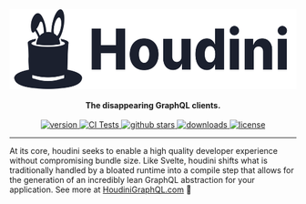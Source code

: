 <div align="center">
  <picture>
    <source media="(prefers-color-scheme: dark)" srcset="https://raw.githubusercontent.com/HoudiniGraphql/houdini/main/.github/assets/logo_l.svg">
    <img height="140" alt="Houdini's logo (dark or light)" src="https://raw.githubusercontent.com/HoudiniGraphql/houdini/main/.github/assets/logo_d.svg">
  </picture>
  <br />
  <br />
  <strong>
    The disappearing GraphQL clients.
  </strong>
  <br />
  <br />
  <a href="https://npmjs.org/package/houdini">
    <img src="https://img.shields.io/npm/v/houdini.svg" alt="version" />
  </a>
  <a href="https://github.com/HoudiniGraphql/houdini/actions">
    <img src="https://github.com/HoudiniGraphql/houdini/actions/workflows/tests.yml/badge.svg" alt="CI Tests" />
  </a>
  <a href="https://github.com/HoudiniGraphql/houdini">
    <img src="https://img.shields.io/github/stars/HoudiniGraphql/houdini.svg?label=stars" alt="github stars" />
  </a>
  <a href="https://npmjs.org/package/houdini">
    <img src="https://img.shields.io/npm/dm/houdini.svg" alt="downloads" />
  </a>
  <a href="https://github.com/HoudiniGraphql/houdini/blob/main/LICENSE">
    <img src="https://img.shields.io/github/license/HoudiniGraphql/houdini.svg?maxAge=2592000" alt="license" />
  </a>
</div>

----

At its core, houdini seeks to enable a high quality developer experience
without compromising bundle size. Like Svelte, houdini shifts what is
traditionally handled by a bloated runtime into a compile step that allows
for the generation of an incredibly lean GraphQL abstraction for your application.
See more at <a href="https://www.houdinigraphql.com">HoudiniGraphQL.com</a> 🚀
